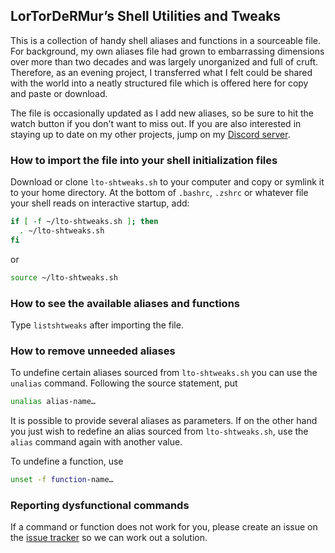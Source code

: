 ## LorTorDeRMur’s Shell Utilities and Tweaks

This is a collection of handy shell aliases and functions in a sourceable file. For background, my own aliases file had grown to embarrassing dimensions over more than two decades and was largely unorganized and full of cruft. Therefore, as an evening project, I transferred what I felt could be shared with the world into a neatly structured file which is offered here for copy and paste or download.

The file is occasionally updated as I add new aliases, so be sure to hit the watch button if you don't want to miss out. If you are also interested in staying up to date on my other projects, jump on my [Discord server](https://discord.gg/8VGEf4nysn).

### How to import the file into your shell initialization files

Download or clone `lto-shtweaks.sh` to your computer and copy or symlink it to your home directory. At the bottom of `.bashrc`, `.zshrc` or whatever file your shell reads on interactive startup, add:

```sh
if [ -f ~/lto-shtweaks.sh ]; then
  . ~/lto-shtweaks.sh
fi
```

or

```sh
source ~/lto-shtweaks.sh
```

### How to see the available aliases and functions ###

Type `listshtweaks` after importing the file.

### How to remove unneeded aliases

To undefine certain aliases sourced from `lto-shtweaks.sh` you can use the `unalias` command. Following the source statement, put

```sh
unalias alias-name…
```

It is possible to provide several aliases as parameters. If on the other hand you just wish to redefine an alias sourced from `lto-shtweaks.sh`, use the `alias` command again with another value.

To undefine a function, use

```sh
unset -f function-name…
```

### Reporting dysfunctional commands

If a command or function does not work for you, please create an issue on the [issue tracker](https://github.com/lortordermur/lto-shtweaks/issues) so we can work out a solution.
